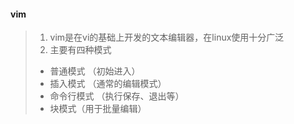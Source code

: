 #### vim
> 1. vim是在vi的基础上开发的文本编辑器，在linux使用十分广泛
> 2. 主要有四种模式
> * 普通模式 （初始进入）
> * 插入模式 （通常的编辑模式）
> * 命令行模式 （执行保存、退出等）
> * 块模式（用于批量编辑）


